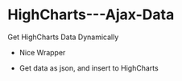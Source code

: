 # HighCharts---Ajax-Data
Get HighCharts Data Dynamically 

- Nice Wrapper

- Get data as json, and insert to HighCharts 
